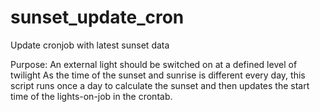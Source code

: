 # sunset_update_cron
Update cronjob with latest sunset data

Purpose:
An external light should be switched on at a defined level of twilight
As the time of the sunset and sunrise is different every day, this script runs once a day to calculate the sunset and then updates the start time of the lights-on-job in the crontab. 

